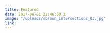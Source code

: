 ```yaml
---
title: Featured
date: 2017-06-01 22:46:00 Z
image: "/uploads/sbrown_intersections_03.jpg"
link: 
---
```

